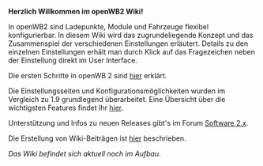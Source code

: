 **Herzlich Willkommen im openWB2 Wiki!**

In openWB2 sind Ladepunkte, Module und Fahrzeuge flexibel konfigurierbar. In diesem Wiki wird das zugrundeliegende Konzept und das Zusammenspiel der verschiedenen Einstellungen erläutert. Details zu den einzelnen Einstellungen erhält man durch Klick auf das Fragezeichen neben der Einstellung direkt im User Interface.

Die ersten Schritte in openWB 2 sind [hier](https://github.com/openWB/core/wiki/Erstkonfiguration) erklärt.

Die Einstellungsseiten und Konfigurationsmöglichkeiten wurden im Vergleich zu 1.9 grundlegend überarbeitet.
Eine Übersicht über die wichtigsten Features findet Ihr [hier](https://openwb.de/forum/viewtopic.php?f=3&t=3170).

Unterstützung und Infos zu neuen Releases gibt's im Forum [Software 2.x](https://openwb.de/forum/viewforum.php?f=13).

Die Erstellung von Wiki-Beiträgen ist [hier](https://github.com/openWB/core/wiki/Wiki-Eintrag_erstellen) beschrieben.

_Das Wiki befindet sich aktuell noch im Aufbau._

